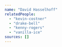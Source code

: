 ```yaml
---
name: "David Hasselhoff"
relatedPeople:
  - "kevin-costner"
  - "drake-bell"
  - "kenny-rogers"
  - "vanilla-ice"
sources: []
---
```


